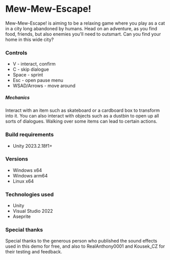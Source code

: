 <h1>Mew-Mew-Escape!</h1>
<p>
  Mew-Mew-Escape! is aiming to be a relaxing game where you play as a cat in a city long abandoned by humans. Head on an adventure, as you find food, friends, but also enemies you'll need to outsmart. Can you find your home in this wide city?
</p>

<h3>Controls</h3>
<ul>
  <li>V - interact, confirm</li>
  <li>C - skip dialogue</li>
  <li>Space - sprint</li>
  <li>Esc - open pause menu</li>
  <li>WSAD/Arrows - move around</li>
</ul>
<h5>Mechanics</h5>
<p>
  Interact with an item such as skateboard or a cardboard box to transform into it. You can also interact with objects such as a dustbin to open up all sorts of dialogues. 
  Walking over some items can lead to certain actions.
</p>

<h3>Build requirements</h3>
<ul>
  <li>Unity 2023.2.18f1+</li>
</ul>

<h3>Versions</h3>
<ul>
  <li>Windows x64</li>
  <li>Windows arm64</li>
  <li>Linux x64</li>
</ul>

<h3>Technologies used</h3>
<ul>
  <li>Unity</li>
  <li>Visual Studio 2022</li>
  <li>Aseprite</li>
</ul>

<h3>Special thanks</h3>
<p>
  Special thanks to the generous person who published the sound effects used in this demo for free, and also to RealAnthony0001 and Kousek_CZ for their testing and feedback.
</p>



